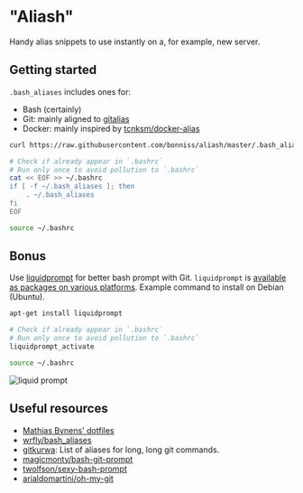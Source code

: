 # "Aliash"

Handy alias snippets to use instantly on a, for example, new server.

## Getting started

`.bash_aliases` includes ones for:

- Bash (certainly)
- Git: mainly aligned to [gitalias](https://github.com/GitAlias/gitalias)
- Docker: mainly inspired by [tcnksm/docker-alias](https://github.com/tcnksm/docker-alias)

```sh
curl https://raw.githubusercontent.com/bonniss/aliash/master/.bash_aliases -o ~/.bash_aliases

# Check if already appear in `.bashrc`
# Run only once to avoid pollution to `.bashrc`
cat << EOF >> ~/.bashrc
if [ -f ~/.bash_aliases ]; then
    . ~/.bash_aliases
fi
EOF

source ~/.bashrc
```

## Bonus

Use [liquidprompt](https://liquidprompt.readthedocs.io/) for better bash prompt with Git. `liquidprompt` is [available as packages on various platforms](https://liquidprompt.readthedocs.io/en/stable/install/packages.html). Example command to install on Debian (Ubuntu).

```sh
apt-get install liquidprompt

# Check if already appear in `.bashrc`
# Run only once to avoid pollution to `.bashrc`
liquidprompt_activate

source ~/.bashrc
```

![liquid prompt](https://camo.githubusercontent.com/48bb90ae2c052a2e61039873bb7a44c3db0e77f70cb540e7246fe819aeea7f81/68747470733a2f2f7261772e6769746875622e636f6d2f6c697175696470726f6d70742f6c697175696470726f6d70742f6d61737465722f64656d6f2e706e67)

## Useful resources

- [Mathias Bynens' dotfiles](https://github.com/mathiasbynens/dotfiles)
- [wrfly/bash_aliases](https://github.com/wrfly/bash_aliases)
- [gitkurwa](https://github.com/jakubnabrdalik/gitkurwa): List of aliases for long, long git commands.
- [magicmonty/bash-git-prompt](https://github.com/magicmonty/bash-git-prompt)
- [twolfson/sexy-bash-prompt](https://github.com/twolfson/sexy-bash-prompt)
- [arialdomartini/oh-my-git](https://github.com/arialdomartini/oh-my-git)
